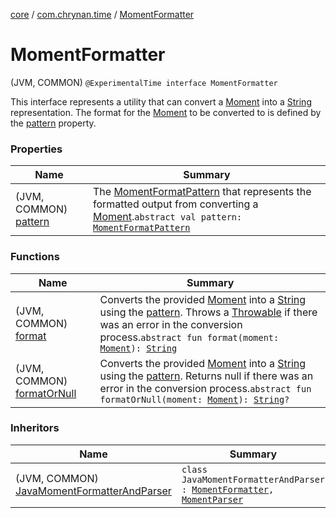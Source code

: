 [core](../../index.md) / [com.chrynan.time](../index.md) / [MomentFormatter](./index.md)

# MomentFormatter

(JVM, COMMON) `@ExperimentalTime interface MomentFormatter`

This interface represents a utility that can convert a [Moment](../-moment/index.md) into a [String](https://kotlinlang.org/api/latest/jvm/stdlib/kotlin/-string/index.html) representation. The format for the
[Moment](../-moment/index.md) to be converted to is defined by the [pattern](pattern.md) property.

### Properties

| Name | Summary |
|---|---|
| (JVM, COMMON) [pattern](pattern.md) | The [MomentFormatPattern](../-moment-format-pattern/index.md) that represents the formatted output from converting a [Moment](../-moment/index.md).`abstract val pattern: `[`MomentFormatPattern`](../-moment-format-pattern/index.md) |

### Functions

| Name | Summary |
|---|---|
| (JVM, COMMON) [format](format.md) | Converts the provided [Moment](../-moment/index.md) into a [String](https://kotlinlang.org/api/latest/jvm/stdlib/kotlin/-string/index.html) using the [pattern](pattern.md). Throws a [Throwable](https://kotlinlang.org/api/latest/jvm/stdlib/kotlin/-throwable/index.html) if there was an error in the conversion process.`abstract fun format(moment: `[`Moment`](../-moment/index.md)`): `[`String`](https://kotlinlang.org/api/latest/jvm/stdlib/kotlin/-string/index.html) |
| (JVM, COMMON) [formatOrNull](format-or-null.md) | Converts the provided [Moment](../-moment/index.md) into a [String](https://kotlinlang.org/api/latest/jvm/stdlib/kotlin/-string/index.html) using the [pattern](pattern.md). Returns null if there was an error in the conversion process.`abstract fun formatOrNull(moment: `[`Moment`](../-moment/index.md)`): `[`String`](https://kotlinlang.org/api/latest/jvm/stdlib/kotlin/-string/index.html)`?` |

### Inheritors

| Name | Summary |
|---|---|
| (JVM, COMMON) [JavaMomentFormatterAndParser](../-java-moment-formatter-and-parser/index.md) | `class JavaMomentFormatterAndParser : `[`MomentFormatter`](./index.md)`, `[`MomentParser`](../-moment-parser/index.md) |
